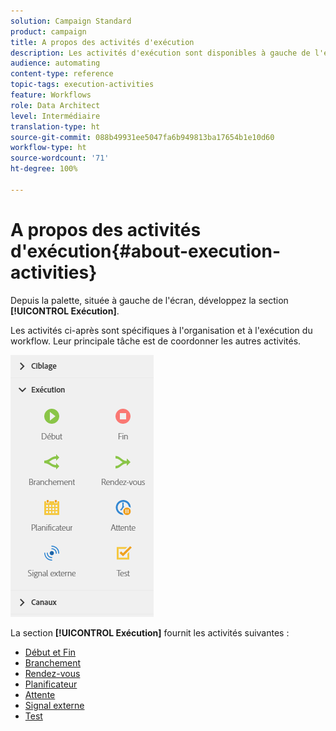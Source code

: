 ```yaml
---
solution: Campaign Standard
product: campaign
title: A propos des activités d'exécution
description: Les activités d'exécution sont disponibles à gauche de l'écran.
audience: automating
content-type: reference
topic-tags: execution-activities
feature: Workflows
role: Data Architect
level: Intermédiaire
translation-type: ht
source-git-commit: 088b49931ee5047fa6b949813ba17654b1e10d60
workflow-type: ht
source-wordcount: '71'
ht-degree: 100%

---
```



# A propos des activités d&#39;exécution{#about-execution-activities}

Depuis la palette, située à gauche de l&#39;écran, développez la section **[!UICONTROL Exécution]**.

Les activités ci-après sont spécifiques à l&#39;organisation et à l&#39;exécution du workflow. Leur principale tâche est de coordonner les autres activités.

![](assets/wkf_execution_activities.png)

La section **[!UICONTROL Exécution]** fournit les activités suivantes :

* [Début et Fin](../../automating/using/start-and-end.md)
* [Branchement](../../automating/using/fork.md)
* [Rendez-vous](../../automating/using/and-join.md)
* [Planificateur](../../automating/using/scheduler.md)
* [Attente](../../automating/using/wait.md)
* [Signal externe](../../automating/using/external-signal.md)
* [Test](../../automating/using/test.md)

